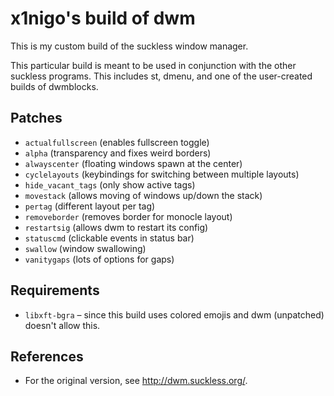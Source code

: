 # x1nigo's build of dwm
This is my custom build of the suckless window manager.

This particular build is meant to be used in conjunction with the other suckless programs. This includes st, dmenu, and one of the user-created builds of dwmblocks.

## Patches
- `actualfullscreen` (enables fullscreen toggle)
- `alpha` (transparency and fixes weird borders)
- `alwayscenter` (floating windows spawn at the center)
- `cyclelayouts` (keybindings for switching between multiple layouts)
- `hide_vacant_tags` (only show active tags)
- `movestack` (allows moving of windows up/down the stack)
- `pertag` (different layout per tag)
- `removeborder` (removes border for monocle layout)
- `restartsig` (allows dwm to restart its config)
- `statuscmd` (clickable events in status bar)
- `swallow` (window swallowing)
- `vanitygaps` (lots of options for gaps)

## Requirements
- `libxft-bgra` &ndash; since this build uses colored emojis and dwm (unpatched) doesn't allow this.

## References
- For the original version, see http://dwm.suckless.org/.
